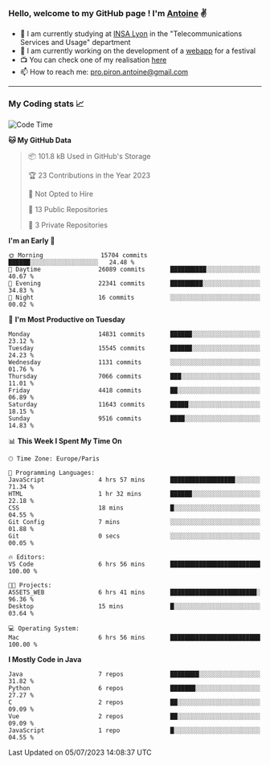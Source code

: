 ### Hello, welcome to my GitHub page ! I'm [Antoine](https://github.com/AntoinePiron) ✌️

- 🌱 I am currently studying at [INSA Lyon](https://www.insa-lyon.fr) in the "Telecommunications Services and Usage" department
- 🔭 I am currently working on the development of a [webapp](https://github.com/24HeuresINSA/Overbookd) for a festival
- 📺 You can check one of my realisation [here](https://astustc.fr)
- 📫 How to reach me: [pro.piron.antoine@gmail.com](mailto:pro.piron.antoine@gmail.com)

---

### My Coding stats 📈
<!--START_SECTION:waka-->
![Code Time](http://img.shields.io/badge/Code%20Time-171%20hrs%2047%20mins-blue)

**🐱 My GitHub Data** 

> 📦 101.8 kB Used in GitHub's Storage 
 > 
> 🏆 23 Contributions in the Year 2023
 > 
> 🚫 Not Opted to Hire
 > 
> 📜 13 Public Repositories 
 > 
> 🔑 3 Private Repositories 
 > 
**I'm an Early 🐤** 

```text
🌞 Morning                15704 commits       ██████░░░░░░░░░░░░░░░░░░░   24.48 % 
🌆 Daytime                26089 commits       ██████████░░░░░░░░░░░░░░░   40.67 % 
🌃 Evening                22341 commits       █████████░░░░░░░░░░░░░░░░   34.83 % 
🌙 Night                  16 commits          ░░░░░░░░░░░░░░░░░░░░░░░░░   00.02 % 
```
📅 **I'm Most Productive on Tuesday** 

```text
Monday                   14831 commits       ██████░░░░░░░░░░░░░░░░░░░   23.12 % 
Tuesday                  15545 commits       ██████░░░░░░░░░░░░░░░░░░░   24.23 % 
Wednesday                1131 commits        ░░░░░░░░░░░░░░░░░░░░░░░░░   01.76 % 
Thursday                 7066 commits        ███░░░░░░░░░░░░░░░░░░░░░░   11.01 % 
Friday                   4418 commits        ██░░░░░░░░░░░░░░░░░░░░░░░   06.89 % 
Saturday                 11643 commits       █████░░░░░░░░░░░░░░░░░░░░   18.15 % 
Sunday                   9516 commits        ████░░░░░░░░░░░░░░░░░░░░░   14.83 % 
```


📊 **This Week I Spent My Time On** 

```text
🕑︎ Time Zone: Europe/Paris

💬 Programming Languages: 
JavaScript               4 hrs 57 mins       ██████████████████░░░░░░░   71.34 % 
HTML                     1 hr 32 mins        ██████░░░░░░░░░░░░░░░░░░░   22.18 % 
CSS                      18 mins             █░░░░░░░░░░░░░░░░░░░░░░░░   04.55 % 
Git Config               7 mins              ░░░░░░░░░░░░░░░░░░░░░░░░░   01.88 % 
Git                      0 secs              ░░░░░░░░░░░░░░░░░░░░░░░░░   00.05 % 

🔥 Editors: 
VS Code                  6 hrs 56 mins       █████████████████████████   100.00 % 

🐱‍💻 Projects: 
ASSETS_WEB               6 hrs 41 mins       ████████████████████████░   96.36 % 
Desktop                  15 mins             █░░░░░░░░░░░░░░░░░░░░░░░░   03.64 % 

💻 Operating System: 
Mac                      6 hrs 56 mins       █████████████████████████   100.00 % 
```

**I Mostly Code in Java** 

```text
Java                     7 repos             ████████░░░░░░░░░░░░░░░░░   31.82 % 
Python                   6 repos             ███████░░░░░░░░░░░░░░░░░░   27.27 % 
C                        2 repos             ██░░░░░░░░░░░░░░░░░░░░░░░   09.09 % 
Vue                      2 repos             ██░░░░░░░░░░░░░░░░░░░░░░░   09.09 % 
JavaScript               1 repo              █░░░░░░░░░░░░░░░░░░░░░░░░   04.55 % 
```




 Last Updated on 05/07/2023 14:08:37 UTC
<!--END_SECTION:waka-->

